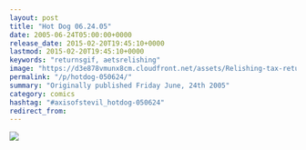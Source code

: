 ```yaml
---
layout: post
title: "Hot Dog 06.24.05"
date: 2005-06-24T05:00:00+0000
release_date: 2015-02-20T19:45:10+0000
lastmod: 2015-02-20T19:45:10+0000
keywords: "returnsgif, aetsrelishing"
image: "https://d3e878vmunx8cm.cloudfront.net/assets/Relishing-tax-returns.gif"
permalink: "/p/hotdog-050624/"
summary: "Originally published Friday June, 24th 2005"
category: comics
hashtag: "#axisofstevil_hotdog-050624"
redirect_from:
---
```


![](https://d3e878vmunx8cm.cloudfront.net/assets/Relishing-tax-returns.gif)
